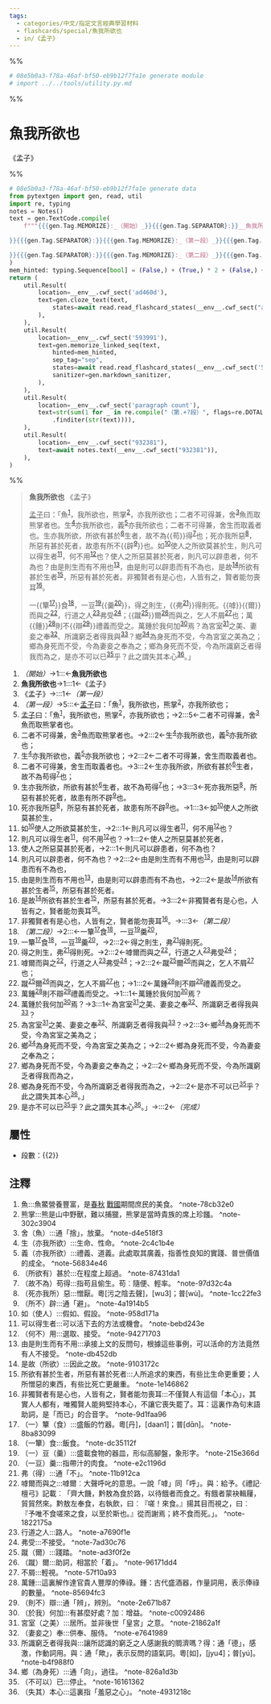 ```yaml
---
tags:
  - categories/中文/指定文言經典學習材料
  - flashcards/special/魚我所欲也
  - in/《孟子》
---
```


%%
```Python
# 08e5b0a3-f78a-46af-bf50-eb9b12f7fa1e generate module
# import ../../tools/utility.py.md
```
%%

# 魚我所欲也
《孟子》

%%
```Python
# 08e5b0a3-f78a-46af-bf50-eb9b12f7fa1e generate data
from pytextgen import gen, read, util
import re, typing
notes = Notes()
text = gen.TextCode.compile(
	f"""{{{gen.Tag.MEMORIZE}:_（開始）_}}{{{gen.Tag.SEPARATOR}:}}__魚我所欲也__{{{gen.Tag.TEXT}: }}{{{gen.Tag.SEPARATOR}:}}《孟子》{{{gen.Tag.TEXT}:

}}{{{gen.Tag.SEPARATOR}:}}{{{gen.Tag.MEMORIZE}:_（第一段）_}}{{{gen.Tag.SEPARATOR}:}}<u>孟子</u>曰：「魚{notes.embed("魚", "魚鱉營養豐富，是<u>春秋</u>&nbsp;<u>戰國</u>期間庶民的美食。")}，我所欲也，熊掌{notes.embed("熊掌", "熊是山中野獸，難以捕獵，熊掌是當時貴族的席上珍饈。")}，亦我所欲也；{{{gen.Tag.SEPARATOR}:}}二者不可得兼，舍{notes.embed("舍（魚）", "通「捨」，放棄。")}魚而取熊掌者也。{{{gen.Tag.SEPARATOR}:}}生{notes.embed("生（亦我所欲）", "生命、性命。")}亦我所欲也，義{notes.embed("義（亦我所欲）", "禮義、道義。此處取其廣義，指善性良知的實踐、普世價值的成全。")}亦我所欲也；{{{gen.Tag.SEPARATOR}:}}二者不可得兼，舍生而取義者也。{{{gen.Tag.SEPARATOR}:}}生亦我所欲，所欲有甚於{notes.embed("（所欲有）甚於", "在程度上超過。")}生者，故不為{hard("苟")}得{notes.embed("（故不為）苟得", "指苟且偷生。苟︰隨便、輕率。")}也；{{{gen.Tag.SEPARATOR}:}}死亦我所惡{notes.embed("（死亦我所）惡", "憎厭。粵[污之陰去聲]，[wu3]；普[wù]。")}，所惡有甚於死者，故患有所不{hard(f"辟{notes.embed('（所不）辟', '通「避」。')}")}也。{{{gen.Tag.SEPARATOR}:}}如{notes.embed("如（使人）", "假如、假設。")}使人之所欲莫甚於生，{{{gen.Tag.SEPARATOR}:}}則凡可以得生者{notes.embed("可以得生者", "可以活下去的方法或機會。")}，何不用{notes.embed("（何不）用", "選取、接受。")}也？{{{gen.Tag.SEPARATOR}:}}使人之所惡莫甚於死者，{{{gen.Tag.SEPARATOR}:}}則凡可以辟患者，何不為也？{{{gen.Tag.SEPARATOR}:}}由是則生而有不用也{notes.embed("由是則生而有不用", "承接上文的反問句，根據這些事例，可以活命的方法竟然有人不接受。")}，由是則可以辟患而有不為也，{{{gen.Tag.SEPARATOR}:}}是故{notes.embed("是故（所欲）", "因此之故。")}所欲有甚於生者{notes.embed("所欲有甚於生者，所惡有甚於死者", "人所追求的東西，有些比生命更重要；人所憎惡的東西，有些比死亡更嚴重。")}，所惡有甚於死者。{{{gen.Tag.SEPARATOR}:}}非獨賢者有是心也，人皆有之，賢者能勿喪耳{notes.embed("非獨賢者有是心也，人皆有之，賢者能勿喪耳", "不僅賢人有這個「本心」，其實人人都有，唯獨賢人能夠堅持本心，不讓它喪失罷了。耳：這裏作為句末語助詞，是「而已」的合音字。")}。{{{gen.Tag.TEXT}:

}}{{{gen.Tag.SEPARATOR}:}}{{{gen.Tag.MEMORIZE}:_（第二段）_}}{{{gen.Tag.SEPARATOR}:}}一{hard(f"簞{notes.embed('（一）簞（食）', '盛飯的竹器。粵[丹]，[daan1]；普[dɑ̄n]。')}")}食{notes.embed('（一簞）食', '飯食。')}，一豆{notes.embed("（一）豆（羹）", "盛載食物的器皿，形似高腳盤，象形字。")}{hard(f"羹{notes.embed('（一豆）羹', '指帶汁的肉食。')}")}，{{{gen.Tag.SEPARATOR}:}}得之則生，{hard(f"弗{notes.embed('弗（得）', '通「不」。')}")}得則死。{{{gen.Tag.SEPARATOR}:}}{hard("嘑")}{hard("爾")}而與之{notes.embed("嘑爾而與之", "嘑爾︰大聲呼叱的意思。一說「嘑」同「呼」。與：給予。《禮記‧檀弓》記載︰「齊大饑，黔敖為食於路，以待餓者而食之。有餓者蒙袂輯屨，貿貿然來。黔敖左奉食，右執飲，曰︰『嗟！來食。』揚其目而視之，曰︰『予唯不食嗟來之食，以至於斯也。』從而謝焉；終不食而死。」。")}，行道之人{notes.embed("行道之人", "路人。")}弗受{notes.embed("弗受", "不接受。")}；{{{gen.Tag.SEPARATOR}:}}{hard(f"蹴{notes.embed('蹴（爾）', '踐踏。')}")}爾{notes.embed("（蹴）爾", "助詞，相當於「着」。")}而與之，乞人不屑{notes.embed("不屑", "輕視。")}也；{{{gen.Tag.SEPARATOR}:}}萬{hard("鍾")}{notes.embed("萬鍾", "這裏解作達官貴人豐厚的俸祿。鍾：古代盛酒器，作量詞用，表示俸祿的數量。")}則不{hard(f"辯{notes.embed('（則不）辯', '通「辨」，辨別。')}")}禮義而受之。{{{gen.Tag.SEPARATOR}:}}萬鍾於我何加{notes.embed("（於我）何加", "有甚麼好處？加︰增益。")}焉？{{{gen.Tag.SEPARATOR}:}}為宮室{notes.embed("宮室（之美）", "居所。並非後世「皇宮」之意。")}之美、妻妾之奉{notes.embed("（妻妾之）奉", "供奉、服侍。")}、所識窮乏者得我與{notes.embed("所識窮乏者得我與", "讓所認識的窮乏之人感謝我的賙濟嗎？得：通「德」，感激，作動詞用。與：通「歟」，表示反問的語氣詞。粵[如]，[jyu4]；普[yú]。")}？{{{gen.Tag.SEPARATOR}:}}鄉{notes.embed("鄉（為身死）", "通「向」，過往。")}為身死而不受，今為宮室之美為之；{{{gen.Tag.SEPARATOR}:}}鄉為身死而不受，今為妻妾之奉為之；{{{gen.Tag.SEPARATOR}:}}鄉為身死而不受，今為所識窮乏者得我而為之，{{{gen.Tag.SEPARATOR}:}}是亦不可以已{notes.embed("（不可以）已", "停止。")}乎？此之謂失其本心{notes.embed("（失其）本心", "這裏指「羞惡之心」。")}。」{{{gen.Tag.SEPARATOR}:}}{{{gen.Tag.MEMORIZE}:_（完成）_}}"""
)
mem_hinted: typing.Sequence[bool] = (False,) + (True,) * 2 + (False,) + (True,) * 13 + (False,) + (True,) * 11 + (False,)
return (
	util.Result(
		location=__env__.cwf_sect('ad460d'),
		text=gen.cloze_text(text,
			states=await read.read_flashcard_states(__env__.cwf_sect("ad460d")),
		),
	),
	util.Result(
		location=__env__.cwf_sect('593991'),
		text=gen.memorize_linked_seq(text,
			hinted=mem_hinted,
			sep_tag="sep",
			states=await read.read_flashcard_states(__env__.cwf_sect('593991')),
			sanitizer=gen.markdown_sanitizer,
		),
	),
	util.Result(
		location=__env__.cwf_sect('paragraph count'),
		text=str(sum(1 for _ in re.compile("（第.+?段）", flags=re.DOTALL)
			.finditer(str(text)))),
	),
	util.Result(
		location=__env__.cwf_sect("932381"),
		text=await notes.text(__env__.cwf_sect("932381")),
	),
)
```
%%

<!--08e5b0a3-f78a-46af-bf50-eb9b12f7fa1e generate section="ad460d"--><!-- The following content is generated at 2023-03-21T22:12:54.680730+08:00. Any edits will be overridden! -->

> __魚我所欲也__ 《孟子》
>
> <u>孟子</u>曰：「魚<sup>[1](#^note-78cb32e0)</sup>，我所欲也，熊掌<sup>[2](#^note-302c3904)</sup>，亦我所欲也；二者不可得兼，舍<sup>[3](#^note-d4e518f3)</sup>魚而取熊掌者也。生<sup>[4](#^note-2c4c1b4e)</sup>亦我所欲也，義<sup>[5](#^note-56834e46)</sup>亦我所欲也；二者不可得兼，舍生而取義者也。生亦我所欲，所欲有甚於<sup>[6](#^note-87431da1)</sup>生者，故不為{{苟}}得<sup>[7](#^note-97d32c4a)</sup>也；死亦我所惡<sup>[8](#^note-1cc22fe3)</sup>，所惡有甚於死者，故患有所不{{辟<sup>[9](#^note-4a1914b5)</sup>}}也。如<sup>[10](#^note-958d171a)</sup>使人之所欲莫甚於生，則凡可以得生者<sup>[11](#^note-bebd243e)</sup>，何不用<sup>[12](#^note-94271703)</sup>也？使人之所惡莫甚於死者，則凡可以辟患者，何不為也？由是則生而有不用也<sup>[13](#^note-db452db)</sup>，由是則可以辟患而有不為也，是故<sup>[14](#^note-9103172c)</sup>所欲有甚於生者<sup>[15](#^note-1e146862)</sup>，所惡有甚於死者。非獨賢者有是心也，人皆有之，賢者能勿喪耳<sup>[16](#^note-9d1faa96)</sup>。
>
> 一{{簞<sup>[17](#^note-8ba83099)</sup>}}食<sup>[18](#^note-dc35112f)</sup>，一豆<sup>[19](#^note-215e366d)</sup>{{羹<sup>[20](#^note-e2c1196d)</sup>}}，得之則生，{{弗<sup>[21](#^note-11b912ca)</sup>}}得則死。{{嘑}}{{爾}}而與之<sup>[22](#^note-1822175a)</sup>，行道之人<sup>[23](#^note-a7690f1e)</sup>弗受<sup>[24](#^note-7ad30c76)</sup>；{{蹴<sup>[25](#^note-ad3f0f2e)</sup>}}爾<sup>[26](#^note-96171dd4)</sup>而與之，乞人不屑<sup>[27](#^note-57f10a93)</sup>也；萬{{鍾}}<sup>[28](#^note-85694fc3)</sup>則不{{辯<sup>[29](#^note-2e671b87)</sup>}}禮義而受之。萬鍾於我何加<sup>[30](#^note-c0092486)</sup>焉？為宮室<sup>[31](#^note-21862a1f)</sup>之美、妻妾之奉<sup>[32](#^note-e7641989)</sup>、所識窮乏者得我與<sup>[33](#^note-b4f988f0)</sup>？鄉<sup>[34](#^note-826a1d3b)</sup>為身死而不受，今為宮室之美為之；鄉為身死而不受，今為妻妾之奉為之；鄉為身死而不受，今為所識窮乏者得我而為之，是亦不可以已<sup>[35](#^note-16161362)</sup>乎？此之謂失其本心<sup>[36](#^note-4931218c)</sup>。」 <!--SR:!2024-07-12,371,330!2024-05-29,337,330!2024-07-09,368,330!2024-06-01,340,330!2024-07-08,367,330!2024-02-11,206,270!2024-05-15,289,290!2024-01-20,227,310!2024-05-30,338,330!2024-04-27,312,330-->

<!--/08e5b0a3-f78a-46af-bf50-eb9b12f7fa1e-->

<!--08e5b0a3-f78a-46af-bf50-eb9b12f7fa1e generate section="593991"--><!-- The following content is generated at 2023-03-21T22:12:54.634854+08:00. Any edits will be overridden! -->

1. _（開始）_→1:::←__魚我所欲也__ <!--SR:!2023-11-23,297,310!2023-09-23,250,310-->
2. __魚我所欲也__→1:::1←《孟子》 <!--SR:!2024-02-16,332,270!2024-02-14,349,290-->
3. 《孟子》→:::1←_（第一段）_ <!--SR:!2025-05-06,707,330!2024-08-03,369,210-->
4. _（第一段）_→5:::←<u>孟子</u>曰：「魚<sup>[1](#^note-78cb32e0)</sup>，我所欲也，熊掌<sup>[2](#^note-302c3904)</sup>，亦我所欲也； <!--SR:!2023-09-09,88,210!2025-03-01,640,310-->
5. <u>孟子</u>曰：「魚<sup>[1](#^note-78cb32e0)</sup>，我所欲也，熊掌<sup>[2](#^note-302c3904)</sup>，亦我所欲也；→2:::5←二者不可得兼，舍<sup>[3](#^note-d4e518f3)</sup>魚而取熊掌者也。 <!--SR:!2024-09-03,441,270!2024-04-23,333,250-->
6. 二者不可得兼，舍<sup>[3](#^note-d4e518f3)</sup>魚而取熊掌者也。→2:::2←生<sup>[4](#^note-2c4c1b4e)</sup>亦我所欲也，義<sup>[5](#^note-56834e46)</sup>亦我所欲也； <!--SR:!2024-08-25,383,230!2023-08-21,190,250-->
7. 生<sup>[4](#^note-2c4c1b4e)</sup>亦我所欲也，義<sup>[5](#^note-56834e46)</sup>亦我所欲也；→2:::2←二者不可得兼，舍生而取義者也。 <!--SR:!2024-11-02,453,250!2024-02-11,296,250-->
8. 二者不可得兼，舍生而取義者也。→3:::2←生亦我所欲，所欲有甚於<sup>[6](#^note-87431da1)</sup>生者，故不為苟得<sup>[7](#^note-97d32c4a)</sup>也； <!--SR:!2023-09-14,204,250!2024-02-29,299,250-->
9. 生亦我所欲，所欲有甚於<sup>[6](#^note-87431da1)</sup>生者，故不為苟得<sup>[7](#^note-97d32c4a)</sup>也；→3:::3←死亦我所惡<sup>[8](#^note-1cc22fe3)</sup>，所惡有甚於死者，故患有所不辟<sup>[9](#^note-4a1914b5)</sup>也。 <!--SR:!2023-09-14,204,250!2023-10-04,179,230-->
10. 死亦我所惡<sup>[8](#^note-1cc22fe3)</sup>，所惡有甚於死者，故患有所不辟<sup>[9](#^note-4a1914b5)</sup>也。→1:::3←如<sup>[10](#^note-958d171a)</sup>使人之所欲莫甚於生， <!--SR:!2024-01-13,177,250!2023-12-27,263,250-->
11. 如<sup>[10](#^note-958d171a)</sup>使人之所欲莫甚於生，→2:::1←則凡可以得生者<sup>[11](#^note-bebd243e)</sup>，何不用<sup>[12](#^note-94271703)</sup>也？ <!--SR:!2024-05-04,346,250!2024-05-13,353,250-->
12. 則凡可以得生者<sup>[11](#^note-bebd243e)</sup>，何不用<sup>[12](#^note-94271703)</sup>也？→1:::2←使人之所惡莫甚於死者， <!--SR:!2023-09-13,203,250!2023-10-07,122,230-->
13. 使人之所惡莫甚於死者，→2:::1←則凡可以辟患者，何不為也？ <!--SR:!2024-05-13,348,250!2023-08-20,189,250-->
14. 則凡可以辟患者，何不為也？→2:::2←由是則生而有不用也<sup>[13](#^note-db452db)</sup>，由是則可以辟患而有不為也， <!--SR:!2023-09-26,160,190!2024-11-05,474,270-->
15. 由是則生而有不用也<sup>[13](#^note-db452db)</sup>，由是則可以辟患而有不為也，→2:::2←是故<sup>[14](#^note-9103172c)</sup>所欲有甚於生者<sup>[15](#^note-1e146862)</sup>，所惡有甚於死者。 <!--SR:!2024-02-12,260,250!2023-09-08,193,250-->
16. 是故<sup>[14](#^note-9103172c)</sup>所欲有甚於生者<sup>[15](#^note-1e146862)</sup>，所惡有甚於死者。→3:::2←非獨賢者有是心也，人皆有之，賢者能勿喪耳<sup>[16](#^note-9d1faa96)</sup>。 <!--SR:!2024-08-19,378,230!2023-08-12,163,230-->
17. 非獨賢者有是心也，人皆有之，賢者能勿喪耳<sup>[16](#^note-9d1faa96)</sup>。→:::3←_（第二段）_ <!--SR:!2025-02-02,620,310!2023-09-20,202,250-->
18. _（第二段）_→2:::←一簞<sup>[17](#^note-8ba83099)</sup>食<sup>[18](#^note-dc35112f)</sup>，一豆<sup>[19](#^note-215e366d)</sup>羹<sup>[20](#^note-e2c1196d)</sup>， <!--SR:!2024-01-06,207,230!2024-10-24,539,310-->
19. 一簞<sup>[17](#^note-8ba83099)</sup>食<sup>[18](#^note-dc35112f)</sup>，一豆<sup>[19](#^note-215e366d)</sup>羹<sup>[20](#^note-e2c1196d)</sup>，→2:::2←得之則生，弗<sup>[21](#^note-11b912ca)</sup>得則死。 <!--SR:!2025-01-13,561,270!2023-09-07,114,210-->
20. 得之則生，弗<sup>[21](#^note-11b912ca)</sup>得則死。→2:::2←嘑爾而與之<sup>[22](#^note-1822175a)</sup>，行道之人<sup>[23](#^note-a7690f1e)</sup>弗受<sup>[24](#^note-7ad30c76)</sup>； <!--SR:!2023-09-28,206,250!2025-01-12,560,270-->
21. 嘑爾而與之<sup>[22](#^note-1822175a)</sup>，行道之人<sup>[23](#^note-a7690f1e)</sup>弗受<sup>[24](#^note-7ad30c76)</sup>；→2:::2←蹴<sup>[25](#^note-ad3f0f2e)</sup>爾<sup>[26](#^note-96171dd4)</sup>而與之，乞人不屑<sup>[27](#^note-57f10a93)</sup>也； <!--SR:!2023-12-06,217,230!2024-02-22,290,250-->
22. 蹴<sup>[25](#^note-ad3f0f2e)</sup>爾<sup>[26](#^note-96171dd4)</sup>而與之，乞人不屑<sup>[27](#^note-57f10a93)</sup>也；→1:::2←萬鍾<sup>[28](#^note-85694fc3)</sup>則不辯<sup>[29](#^note-2e671b87)</sup>禮義而受之。 <!--SR:!2023-10-11,216,250!2024-04-06,326,250-->
23. 萬鍾<sup>[28](#^note-85694fc3)</sup>則不辯<sup>[29](#^note-2e671b87)</sup>禮義而受之。→1:::1←萬鍾於我何加<sup>[30](#^note-c0092486)</sup>焉？ <!--SR:!2023-09-12,202,250!2024-12-10,532,270-->
24. 萬鍾於我何加<sup>[30](#^note-c0092486)</sup>焉？→3:::1←為宮室<sup>[31](#^note-21862a1f)</sup>之美、妻妾之奉<sup>[32](#^note-e7641989)</sup>、所識窮乏者得我與<sup>[33](#^note-b4f988f0)</sup>？ <!--SR:!2024-05-22,350,250!2023-09-04,76,230-->
25. 為宮室<sup>[31](#^note-21862a1f)</sup>之美、妻妾之奉<sup>[32](#^note-e7641989)</sup>、所識窮乏者得我與<sup>[33](#^note-b4f988f0)</sup>？→2:::3←鄉<sup>[34](#^note-826a1d3b)</sup>為身死而不受，今為宮室之美為之； <!--SR:!2023-10-27,136,230!2023-08-14,183,250-->
26. 鄉<sup>[34](#^note-826a1d3b)</sup>為身死而不受，今為宮室之美為之；→2:::2←鄉為身死而不受，今為妻妾之奉為之； <!--SR:!2023-08-16,197,270!2023-11-26,256,270-->
27. 鄉為身死而不受，今為妻妾之奉為之；→2:::2←鄉為身死而不受，今為所識窮乏者得我而為之， <!--SR:!2023-12-31,265,250!2023-10-10,230,270-->
28. 鄉為身死而不受，今為所識窮乏者得我而為之，→2:::2←是亦不可以已<sup>[35](#^note-16161362)</sup>乎？此之謂失其本心<sup>[36](#^note-4931218c)</sup>。」 <!--SR:!2023-08-20,199,270!2023-09-07,62,210-->
29. 是亦不可以已<sup>[35](#^note-16161362)</sup>乎？此之謂失其本心<sup>[36](#^note-4931218c)</sup>。」→:::2←_（完成）_ <!--SR:!2025-09-27,818,330!2024-10-11,438,250-->

<!--/08e5b0a3-f78a-46af-bf50-eb9b12f7fa1e-->

## 屬性

- 段數：{{<!--08e5b0a3-f78a-46af-bf50-eb9b12f7fa1e generate section="paragraph count"--><!-- The following content is generated at 2023-03-01T08:31:01.265120+08:00. Any edits will be overridden! -->2<!--/08e5b0a3-f78a-46af-bf50-eb9b12f7fa1e-->}} <!--SR:!2024-06-26,360,338-->

## 注釋

<!--08e5b0a3-f78a-46af-bf50-eb9b12f7fa1e generate section="932381"--><!-- The following content is generated at 2023-03-21T22:12:54.662779+08:00. Any edits will be overridden! -->

1. 魚:::魚鱉營養豐富，是<u>春秋</u>&nbsp;<u>戰國</u>期間庶民的美食。 ^note-78cb32e0 <!--SR:!2023-09-12,109,270!2024-07-16,375,330-->
2. 熊掌:::熊是山中野獸，難以捕獵，熊掌是當時貴族的席上珍饈。 ^note-302c3904 <!--SR:!2024-02-08,203,250!2024-02-18,250,310-->
3. 舍（魚）:::通「捨」，放棄。 ^note-d4e518f3 <!--SR:!2024-01-26,233,310!2024-05-28,336,330-->
4. 生（亦我所欲）:::生命、性命。 ^note-2c4c1b4e <!--SR:!2023-10-06,71,230!2023-12-21,205,310-->
5. 義（亦我所欲）:::禮義、道義。此處取其廣義，指善性良知的實踐、普世價值的成全。 ^note-56834e46 <!--SR:!2023-08-22,32,170!2023-08-17,98,270-->
6. （所欲有）甚於:::在程度上超過。 ^note-87431da1 <!--SR:!2023-10-13,142,250!2024-05-08,271,270-->
7. （故不為）苟得:::指苟且偷生。苟︰隨便、輕率。 ^note-97d32c4a <!--SR:!2023-10-06,108,210!2023-10-15,152,290-->
8. （死亦我所）惡:::憎厭。粵[污之陰去聲]，[wu3]；普[wù]。 ^note-1cc22fe3 <!--SR:!2023-09-16,38,190!2023-12-01,195,310-->
9. （所不）辟:::通「避」。 ^note-4a1914b5 <!--SR:!2023-09-22,137,290!2024-06-18,352,330-->
10. 如（使人）:::假如、假設。 ^note-958d171a <!--SR:!2024-04-13,250,270!2023-09-01,108,270-->
11. 可以得生者:::可以活下去的方法或機會。 ^note-bebd243e <!--SR:!2023-09-07,92,210!2023-12-05,161,250-->
12. （何不）用:::選取、接受。 ^note-94271703 <!--SR:!2023-09-20,92,210!2023-08-19,67,250-->
13. 由是則生而有不用:::承接上文的反問句，根據這些事例，可以活命的方法竟然有人不接受。 ^note-db452db <!--SR:!2023-08-23,34,170!2024-01-27,191,250-->
14. 是故（所欲）:::因此之故。 ^note-9103172c <!--SR:!2023-09-24,96,230!2023-11-07,171,290-->
15. 所欲有甚於生者，所惡有甚於死者:::人所追求的東西，有些比生命更重要；人所憎惡的東西，有些比死亡更嚴重。 ^note-1e146862 <!--SR:!2023-08-30,28,190!2024-02-14,232,270-->
16. 非獨賢者有是心也，人皆有之，賢者能勿喪耳:::不僅賢人有這個「本心」，其實人人都有，唯獨賢人能夠堅持本心，不讓它喪失罷了。耳：這裏作為句末語助詞，是「而已」的合音字。 ^note-9d1faa96 <!--SR:!2023-12-03,131,210!2024-01-27,234,310-->
17. （一）簞（食）:::盛飯的竹器。粵[丹]，[daan1]；普[dɑ̄n]。 ^note-8ba83099 <!--SR:!2023-12-28,146,210!2024-06-03,342,330-->
18. （一簞）食:::飯食。 ^note-dc35112f <!--SR:!2023-09-02,43,257!2024-05-31,339,337-->
19. （一）豆（羹）:::盛載食物的器皿，形似高腳盤，象形字。 ^note-215e366d <!--SR:!2023-11-12,128,210!2023-09-25,132,290-->
20. （一豆）羹:::指帶汁的肉食。 ^note-e2c1196d <!--SR:!2023-12-27,197,270!2024-07-17,376,330-->
21. 弗（得）:::通「不」。 ^note-11b912ca <!--SR:!2023-12-27,210,310!2024-07-15,374,330-->
22. 嘑爾而與之:::嘑爾︰大聲呼叱的意思。一說「嘑」同「呼」。與：給予。《禮記‧檀弓》記載︰「齊大饑，黔敖為食於路，以待餓者而食之。有餓者蒙袂輯屨，貿貿然來。黔敖左奉食，右執飲，曰︰『嗟！來食。』揚其目而視之，曰︰『予唯不食嗟來之食，以至於斯也。』從而謝焉；終不食而死。」。 ^note-1822175a <!--SR:!2023-08-12,53,210!2023-12-21,207,310-->
23. 行道之人:::路人。 ^note-a7690f1e <!--SR:!2023-09-04,111,290!2024-03-29,283,310-->
24. 弗受:::不接受。 ^note-7ad30c76 <!--SR:!2024-04-01,269,310!2023-09-10,127,290-->
25. 蹴（爾）:::踐踏。 ^note-ad3f0f2e <!--SR:!2024-01-23,230,310!2024-07-07,366,330-->
26. （蹴）爾:::助詞，相當於「着」。 ^note-96171dd4 <!--SR:!2023-09-05,29,150!2023-10-12,141,290-->
27. 不屑:::輕視。 ^note-57f10a93 <!--SR:!2023-08-29,105,270!2023-11-21,185,310-->
28. 萬鍾:::這裏解作達官貴人豐厚的俸祿。鍾：古代盛酒器，作量詞用，表示俸祿的數量。 ^note-85694fc3 <!--SR:!2023-09-06,91,210!2023-09-18,132,290-->
29. （則不）辯:::通「辨」，辨別。 ^note-2e671b87 <!--SR:!2024-02-22,254,310!2023-12-22,206,310-->
30. （於我）何加:::有甚麼好處？加︰增益。 ^note-c0092486 <!--SR:!2024-05-24,287,270!2024-02-08,246,310-->
31. 宮室（之美）:::居所。並非後世「皇宮」之意。 ^note-21862a1f <!--SR:!2023-12-06,162,250!2023-09-24,137,290-->
32. （妻妾之）奉:::供奉、服侍。 ^note-e7641989 <!--SR:!2023-10-24,95,210!2024-07-14,373,330-->
33. 所識窮乏者得我與:::讓所認識的窮乏之人感謝我的賙濟嗎？得：通「德」，感激，作動詞用。與：通「歟」，表示反問的語氣詞。粵[如]，[jyu4]；普[yú]。 ^note-b4f988f0 <!--SR:!2023-08-30,40,150!2023-09-03,110,270-->
34. 鄉（為身死）:::通「向」，過往。 ^note-826a1d3b <!--SR:!2023-10-12,71,190!2024-07-13,372,330-->
35. （不可以）已:::停止。 ^note-16161362 <!--SR:!2024-02-17,249,310!2024-07-11,370,330-->
36. （失其）本心:::這裏指「羞惡之心」。 ^note-4931218c <!--SR:!2023-08-14,107,270!2024-06-02,341,330-->

<!--/08e5b0a3-f78a-46af-bf50-eb9b12f7fa1e-->
